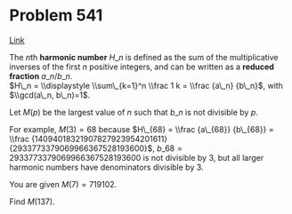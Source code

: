 # Problem 541

[Link](https://projecteuler.net/problem=541)

The $n$th **harmonic number** $H\_n$ is defined as the sum of the multiplicative inverses of the first $n$ positive integers, and can be written as a **reduced fraction** $a\_n/b\_n$.  
$H\_n = \\displaystyle \\sum\_{k=1}^n \\frac 1 k = \\frac {a\_n} {b\_n}$, with $\\gcd(a\_n, b\_n)=1$.

Let $M(p)$ be the largest value of $n$ such that $b\_n$ is not divisible by $p$.

For example, $M(3) = 68$ because $H\_{68} = \\frac {a\_{68}} {b\_{68}} = \\frac {14094018321907827923954201611} {2933773379069966367528193600}$, $b\_{68}=2933773379069966367528193600$ is not divisible by $3$, but all larger harmonic numbers have denominators divisible by $3$.

You are given $M(7) = 719102$.

Find $M(137)$.